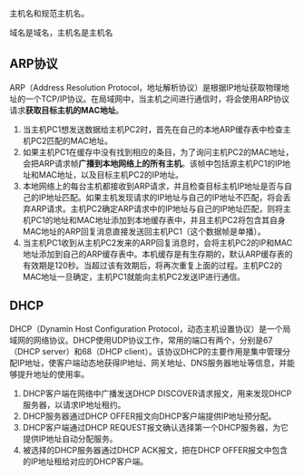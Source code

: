 

主机名和规范主机名。

域名是域名，主机名是主机名





## ARP协议

ARP（Address Resolution Protocol，地址解析协议）是根据IP地址获取物理地址的一个TCP/IP协议。在局域网中，当主机之间进行通信时，将会使用ARP协议请求**获取目标主机的MAC地址**。

1. 当主机PC1想发送数据给主机PC2时，首先在自己的本地ARP缓存表中检查主机PC2匹配的MAC地址。
2. 如果主机PC1在缓存中没有找到相应的条目，为了询问主机PC2的MAC地址，会把ARP请求帧**广播到本地网络上的所有主机**。该帧中包括源主机PC1的IP地址和MAC地址，以及目标主机PC2的IP地址。
3. 本地网络上的每台主机都接收到ARP请求，并且检查目标主机IP地址是否与自己的IP地址匹配。如果主机发现请求的IP地址与自己的IP地址不匹配，将会丢弃ARP请求。主机PC2确定ARP请求中的IP地址与自己的IP地址匹配，则将主机PC1的地址和MAC地址添加到本地缓存表中，并且主机PC2将包含其自身MAC地址的ARP回复消息直接发送回主机PC1（这个数据帧是单播）。
4. 当主机PC1收到从主机PC2发来的ARP回复消息时，会将主机PC2的IP和MAC地址添加到自己的ARP缓存表中。本机缓存是有生存期的，默认ARP缓存表的有效期是120秒。当超过该有效期后，将再次重复上面的过程。主机PC2的MAC地址一旦确定，主机PC1就能向主机PC2发送IP进行通信。





## DHCP

DHCP（Dynamin Host Configuration Protocol，动态主机设置协议）是一个局域网的网络协议。DHCP使用UDP协议工作，常用的端口有两个，分别是67（DHCP server）和68（DHCP client）。该协议DHCP的主要作用是集中管理分配IP地址，使客户端动态地获得IP地址、网关地址、DNS服务器地址等信息，并能够提升地址的使用率。

1. DHCP客户端在网络中广播发送DHCP DISCOVER请求报文，用来发现DHCP服务器，以请求IP地址租约。
2. DHCP服务器通过DHCP OFFER报文向DHCP客户端提供IP地址预分配。
3. DHCP客户端通过DHCP REQUEST报文确认选择第一个DHCP服务器，为它提供IP地址自动分配服务。
4. 被选择的DHCP服务器通过DHCP ACK报文，把在DHCP OFFER报文中包含的IP地址租给对应的DHCP客户端。
